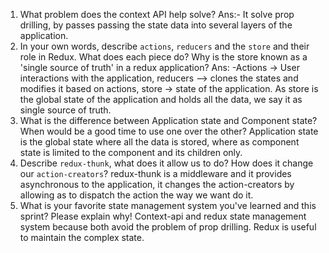 1. What problem does the context API help solve?
  Ans:- It solve prop drilling, by passes passing the state data into several layers of the application.
1. In your own words, describe `actions`, `reducers` and the `store` and their role in Redux. What does each piece do? Why is the store known as a 'single source of truth' in a redux application?
   Ans: -Actions -> User interactions with the application, reducers --> clones the states and modifies it based on actions, store -> state of the application. As store is the global state of the application and holds all the data, we say it as single source of truth.
1. What is the difference between Application state and Component state? When would be a good time to use one over the other?
   Application state is the global state where all the data is stored, where as component state is limited to the component and its children only.
1. Describe `redux-thunk`, what does it allow us to do? How does it change our `action-creators`?
   redux-thunk is a middleware and it provides asynchronous to the application, it changes the action-creators by allowing as to dispatch the action the way we want do it.
1. What is your favorite state management system you've learned and this sprint? Please explain why!
    Context-api and redux state management system because both avoid the problem of prop drilling. Redux is useful to maintain the complex state.
